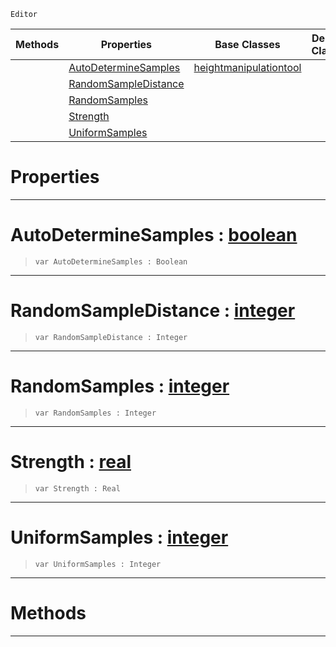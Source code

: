  `Editor`

|Methods|Properties|Base Classes|Derived Classes|
|---|---|---|---|
| |[ AutoDetermineSamples](https://github.com/PlasmaEngine/PlasmaDocs/blob/master/code_reference/class_reference/smoothsharpentool.markdown#autodeterminesamples-zer)|[heightmanipulationtool](https://github.com/PlasmaEngine/PlasmaDocs/blob/master/code_reference/class_reference/heightmanipulationtool.markdown)| |
| |[ RandomSampleDistance](https://github.com/PlasmaEngine/PlasmaDocs/blob/master/code_reference/class_reference/smoothsharpentool.markdown#randomsampledistance-zer)| | |
| |[ RandomSamples](https://github.com/PlasmaEngine/PlasmaDocs/blob/master/code_reference/class_reference/smoothsharpentool.markdown#randomsamples-plasma-engin)| | |
| |[ Strength](https://github.com/PlasmaEngine/PlasmaDocs/blob/master/code_reference/class_reference/smoothsharpentool.markdown#strength-plasma-engine-doc)| | |
| |[ UniformSamples](https://github.com/PlasmaEngine/PlasmaDocs/blob/master/code_reference/class_reference/smoothsharpentool.markdown#uniformsamples-plasma-engi)| | |


 #  Properties


---  
 #  AutoDetermineSamples : [boolean](https://github.com/PlasmaEngine/PlasmaDocs/blob/master/code_reference/lightning_base_types/boolean.markdown)

> 
> ``` lang=cpp, name=Lightning
> var AutoDetermineSamples : Boolean


---  
 #  RandomSampleDistance : [integer](https://github.com/PlasmaEngine/PlasmaDocs/blob/master/code_reference/lightning_base_types/integer.markdown)

> 
> ``` lang=cpp, name=Lightning
> var RandomSampleDistance : Integer


---  
 #  RandomSamples : [integer](https://github.com/PlasmaEngine/PlasmaDocs/blob/master/code_reference/lightning_base_types/integer.markdown)

> 
> ``` lang=cpp, name=Lightning
> var RandomSamples : Integer


---  
 #  Strength : [real](https://github.com/PlasmaEngine/PlasmaDocs/blob/master/code_reference/lightning_base_types/real.markdown)

> 
> ``` lang=cpp, name=Lightning
> var Strength : Real


---  
 #  UniformSamples : [integer](https://github.com/PlasmaEngine/PlasmaDocs/blob/master/code_reference/lightning_base_types/integer.markdown)

> 
> ``` lang=cpp, name=Lightning
> var UniformSamples : Integer


---  
 #  Methods


---  
 

 
